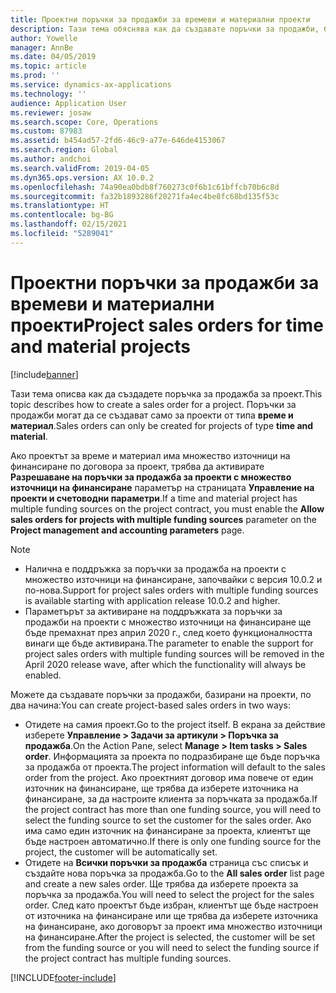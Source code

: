 ```yaml
---
title: Проектни поръчки за продажби за времеви и материални проекти
description: Тази тема обяснява как да създавате поръчки за продажби, базирани на проекти, за времеви и материални проекти.
author: Yowelle
manager: AnnBe
ms.date: 04/05/2019
ms.topic: article
ms.prod: ''
ms.service: dynamics-ax-applications
ms.technology: ''
audience: Application User
ms.reviewer: josaw
ms.search.scope: Core, Operations
ms.custom: 87983
ms.assetid: b454ad57-2fd6-46c9-a77e-646de4153067
ms.search.region: Global
ms.author: andchoi
ms.search.validFrom: 2019-04-05
ms.dyn365.ops.version: AX 10.0.2
ms.openlocfilehash: 74a90ea0bdb8f760273c0f6b1c61bffcb70b6c8d
ms.sourcegitcommit: fa32b1893286f20271fa4ec4be8fc68bd135f53c
ms.translationtype: HT
ms.contentlocale: bg-BG
ms.lasthandoff: 02/15/2021
ms.locfileid: "5289041"
---
```

# <a name="project-sales-orders-for-time-and-material-projects"></a><span data-ttu-id="52078-103">Проектни поръчки за продажби за времеви и материални проекти</span><span class="sxs-lookup"><span data-stu-id="52078-103">Project sales orders for time and material projects</span></span>

[!include[banner](../includes/banner.md)]

<span data-ttu-id="52078-104">Тази тема описва как да създадете поръчка за продажба за проект.</span><span class="sxs-lookup"><span data-stu-id="52078-104">This topic describes how to create a sales order for a project.</span></span> <span data-ttu-id="52078-105">Поръчки за продажби могат да се създават само за проекти от типа **време и материал**.</span><span class="sxs-lookup"><span data-stu-id="52078-105">Sales orders can only be created for projects of type **time and material**.</span></span>

<span data-ttu-id="52078-106">Ако проектът за време и материал има множество източници на финансиране по договора за проект, трябва да активирате **Разрешаване на поръчки за продажба за проекти с множество източници на финансиране** параметър на страницата **Управление на проекти и счетоводни параметри**.</span><span class="sxs-lookup"><span data-stu-id="52078-106">If a time and material project has multiple funding sources on the project contract, you must enable the **Allow sales orders for projects with multiple funding sources** parameter on the **Project management and accounting parameters** page.</span></span> 

> [!NOTE]
> - <span data-ttu-id="52078-107">Налична е поддръжка за поръчки за продажба на проекти с множество източници на финансиране, започвайки с версия 10.0.2 и по-нова.</span><span class="sxs-lookup"><span data-stu-id="52078-107">Support for project sales orders with multiple funding sources is available starting with application release 10.0.2 and higher.</span></span>
> - <span data-ttu-id="52078-108">Параметърът за активиране на поддръжката за поръчки за продажби на проекти с множество източници на финансиране ще бъде премахнат през април 2020 г., след което функционалността винаги ще бъде активирана.</span><span class="sxs-lookup"><span data-stu-id="52078-108">The parameter to enable the support for project sales orders with multiple funding sources will be removed in the April 2020 release wave, after which the functionality will always be enabled.</span></span>

<span data-ttu-id="52078-109">Можете да създавате поръчки за продажби, базирани на проекти, по два начина:</span><span class="sxs-lookup"><span data-stu-id="52078-109">You can create project-based sales orders in two ways:</span></span>

- <span data-ttu-id="52078-110">Отидете на самия проект.</span><span class="sxs-lookup"><span data-stu-id="52078-110">Go to the project itself.</span></span> <span data-ttu-id="52078-111">В екрана за действие изберете **Управление > Задачи за артикули > Поръчка за продажба**.</span><span class="sxs-lookup"><span data-stu-id="52078-111">On the Action Pane, select **Manage > Item tasks > Sales order**.</span></span> <span data-ttu-id="52078-112">Информацията за проекта по подразбиране ще бъде поръчка за продажба от проекта.</span><span class="sxs-lookup"><span data-stu-id="52078-112">The project information will default to the sales order from the project.</span></span> <span data-ttu-id="52078-113">Ако проектният договор има повече от един източник на финансиране, ще трябва да изберете източника на финансиране, за да настроите клиента за поръчката за продажба.</span><span class="sxs-lookup"><span data-stu-id="52078-113">If the project contract has more than one funding source, you will need to select the funding source to set the customer for the sales order.</span></span> <span data-ttu-id="52078-114">Ако има само един източник на финансиране за проекта, клиентът ще бъде настроен автоматично.</span><span class="sxs-lookup"><span data-stu-id="52078-114">If there is only one funding source for the project, the customer will be automatically set.</span></span>
- <span data-ttu-id="52078-115">Отидете на **Всички поръчки за продажба** страница със списък и създайте нова поръчка за продажба.</span><span class="sxs-lookup"><span data-stu-id="52078-115">Go to the **All sales order** list page and create a new sales order.</span></span> <span data-ttu-id="52078-116">Ще трябва да изберете проекта за поръчка за продажба.</span><span class="sxs-lookup"><span data-stu-id="52078-116">You will need to select the project for the sales order.</span></span> <span data-ttu-id="52078-117">След като проектът бъде избран, клиентът ще бъде настроен от източника на финансиране или ще трябва да изберете източника на финансиране, ако договорът за проект има множество източници на финансиране.</span><span class="sxs-lookup"><span data-stu-id="52078-117">After the project is selected, the customer will be set from the funding source or you will need to select the funding source if the project contract has multiple funding sources.</span></span>



[!INCLUDE[footer-include](../includes/footer-banner.md)]